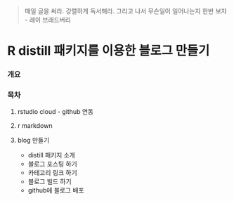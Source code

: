 > 매일 글을 써라. 강렬하게 독서해라. 그리고 나서 무슨일이 일어나는지 한번 보자 - 레이 브래드버리

# R distill 패키지를 이용한 블로그 만들기

### 개요

### 목차

1.  rstudio cloud - github 연동

2.  r markdown

3.  blog 만들기

    -   distill 패키지 소개
    -   블로그 포스팅 하기
    -   카테고리 링크 하기
    -   블로그 빌드 하기
    -   github에 블로그 배포
